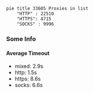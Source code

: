 
```mermaid
pie title 33605 Proxies in list
    "HTTP" : 22510
    "HTTPS": 4715
    "SOCKS" : 9996
```

### Some Info
#### Average Timeout

- mixed: 2.9s
- http: 1.5s
- https: 8.6s
- socks: 6.6s